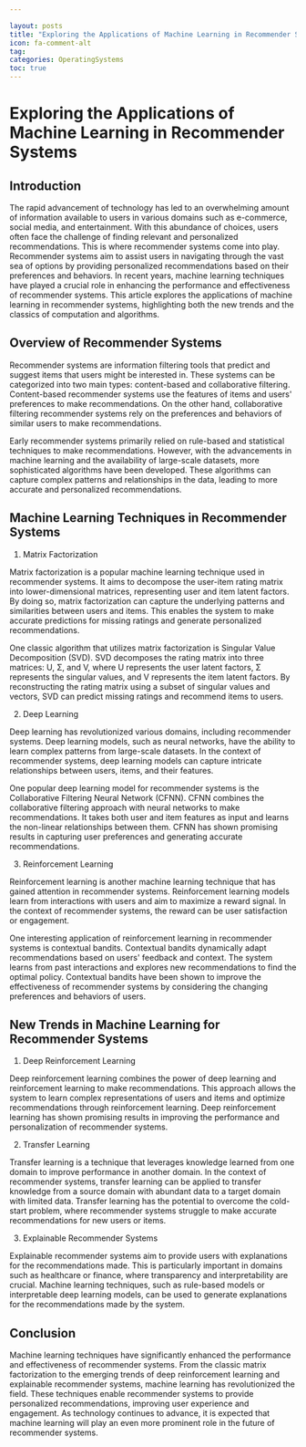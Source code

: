 ```yaml
---

layout: posts
title: "Exploring the Applications of Machine Learning in Recommender Systems"
icon: fa-comment-alt
tag:      
categories: OperatingSystems
toc: true
---
```




# Exploring the Applications of Machine Learning in Recommender Systems

## Introduction

The rapid advancement of technology has led to an overwhelming amount of information available to users in various domains such as e-commerce, social media, and entertainment. With this abundance of choices, users often face the challenge of finding relevant and personalized recommendations. This is where recommender systems come into play. Recommender systems aim to assist users in navigating through the vast sea of options by providing personalized recommendations based on their preferences and behaviors. In recent years, machine learning techniques have played a crucial role in enhancing the performance and effectiveness of recommender systems. This article explores the applications of machine learning in recommender systems, highlighting both the new trends and the classics of computation and algorithms.

## Overview of Recommender Systems

Recommender systems are information filtering tools that predict and suggest items that users might be interested in. These systems can be categorized into two main types: content-based and collaborative filtering. Content-based recommender systems use the features of items and users' preferences to make recommendations. On the other hand, collaborative filtering recommender systems rely on the preferences and behaviors of similar users to make recommendations.

Early recommender systems primarily relied on rule-based and statistical techniques to make recommendations. However, with the advancements in machine learning and the availability of large-scale datasets, more sophisticated algorithms have been developed. These algorithms can capture complex patterns and relationships in the data, leading to more accurate and personalized recommendations.

## Machine Learning Techniques in Recommender Systems

1. Matrix Factorization

Matrix factorization is a popular machine learning technique used in recommender systems. It aims to decompose the user-item rating matrix into lower-dimensional matrices, representing user and item latent factors. By doing so, matrix factorization can capture the underlying patterns and similarities between users and items. This enables the system to make accurate predictions for missing ratings and generate personalized recommendations.

One classic algorithm that utilizes matrix factorization is Singular Value Decomposition (SVD). SVD decomposes the rating matrix into three matrices: U, Σ, and V, where U represents the user latent factors, Σ represents the singular values, and V represents the item latent factors. By reconstructing the rating matrix using a subset of singular values and vectors, SVD can predict missing ratings and recommend items to users.

2. Deep Learning

Deep learning has revolutionized various domains, including recommender systems. Deep learning models, such as neural networks, have the ability to learn complex patterns from large-scale datasets. In the context of recommender systems, deep learning models can capture intricate relationships between users, items, and their features.

One popular deep learning model for recommender systems is the Collaborative Filtering Neural Network (CFNN). CFNN combines the collaborative filtering approach with neural networks to make recommendations. It takes both user and item features as input and learns the non-linear relationships between them. CFNN has shown promising results in capturing user preferences and generating accurate recommendations.

3. Reinforcement Learning

Reinforcement learning is another machine learning technique that has gained attention in recommender systems. Reinforcement learning models learn from interactions with users and aim to maximize a reward signal. In the context of recommender systems, the reward can be user satisfaction or engagement.

One interesting application of reinforcement learning in recommender systems is contextual bandits. Contextual bandits dynamically adapt recommendations based on users' feedback and context. The system learns from past interactions and explores new recommendations to find the optimal policy. Contextual bandits have been shown to improve the effectiveness of recommender systems by considering the changing preferences and behaviors of users.

## New Trends in Machine Learning for Recommender Systems

1. Deep Reinforcement Learning

Deep reinforcement learning combines the power of deep learning and reinforcement learning to make recommendations. This approach allows the system to learn complex representations of users and items and optimize recommendations through reinforcement learning. Deep reinforcement learning has shown promising results in improving the performance and personalization of recommender systems.

2. Transfer Learning

Transfer learning is a technique that leverages knowledge learned from one domain to improve performance in another domain. In the context of recommender systems, transfer learning can be applied to transfer knowledge from a source domain with abundant data to a target domain with limited data. Transfer learning has the potential to overcome the cold-start problem, where recommender systems struggle to make accurate recommendations for new users or items.

3. Explainable Recommender Systems

Explainable recommender systems aim to provide users with explanations for the recommendations made. This is particularly important in domains such as healthcare or finance, where transparency and interpretability are crucial. Machine learning techniques, such as rule-based models or interpretable deep learning models, can be used to generate explanations for the recommendations made by the system.

## Conclusion

Machine learning techniques have significantly enhanced the performance and effectiveness of recommender systems. From the classic matrix factorization to the emerging trends of deep reinforcement learning and explainable recommender systems, machine learning has revolutionized the field. These techniques enable recommender systems to provide personalized recommendations, improving user experience and engagement. As technology continues to advance, it is expected that machine learning will play an even more prominent role in the future of recommender systems.
